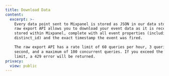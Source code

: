 ```yaml
---
title: Download Data
content:
  excerpt: >-
    Every data point sent to Mixpanel is stored as JSON in our data store. The
    raw export API allows you to download your event data as it is received and
    stored within Mixpanel, complete with all event properties (including
    distinct_id) and the exact timestamp the event was fired.

    The raw export API has a rate limit of 60 queries per hour, 3 queries per
    second, and a maximum of 100 concurrent queries. If you exceed the rate
    limit, a 429 error will be returned.
privacy:
  view: public
---
```


